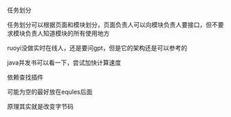 任务划分

任务划分可以根据页面和模块划分，页面负责人可以向模块负责人要接口，但不要求模块负责人知道模块的所有使用地方

ruoyi没做实时在线人，还是要问gpt，但是它的架构还是可以参考的

java并发书可以看一下，尝试加快计算速度

依赖查找插件

可能为空的最好放在equles后面

原理其实就是改变字节码